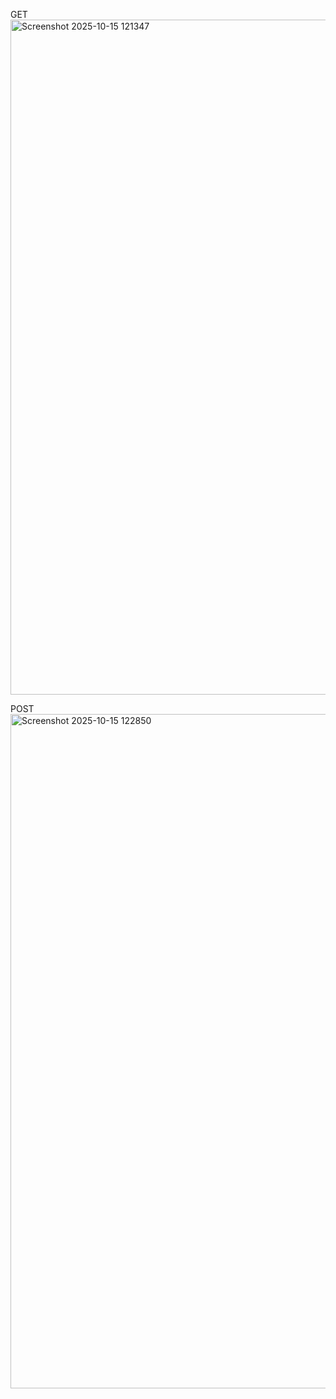 GET
<img width="1920" height="1080" alt="Screenshot 2025-10-15 121347" src="https://github.com/user-attachments/assets/0277e2cb-dd56-4c37-9864-f6365753dafc" />

POST
<img width="1917" height="1079" alt="Screenshot 2025-10-15 122850" src="https://github.com/user-attachments/assets/aa19a256-4031-4589-9ad1-65437dee072b" />

